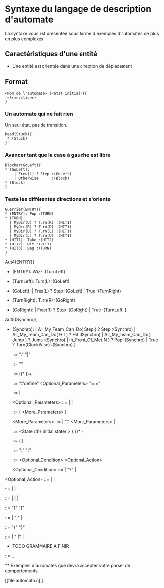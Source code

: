 # Syntaxe du langage de description d'automate

La syntaxe vous est présentée sous forme d'exemples d'automates de plus en plus complexes

## Caractéristiques d'une entité 

- Une entité est orientée dans une direction de déplacement 

## Format 
```ascii
<Nom de l'automate> (<état initial>){ 
 <transitions>
}
```

### Un automate qui ne fait rien
Un seul état, pas de transition.

```ascii
Dead(Stuck){
 * (Stuck)
}
```

### Avancer tant que la case à gauche est libre
```ascii
Blocker(GoLeft){
* (GoLeft):
    | Free(L) ? Step :(GoLeft)
    | Otherwise      :(Block)
* (Block)
}
```

### Teste les différentes directions et s'oriente

```ascii
Guerrier(ENTRY){
* (ENTRY): Pop :(TURN)
* (TURN):
  | MyDir(U) ? Turn(R) :(HIT1)
  | MyDir(R) ? Turn(D) :(HIT1)
  | MyDir(D) ? Turn(L) :(HIT1)
  | MyDir(L) ? Turn(U) :(HIT1)
* (HIT1): Take :(HIT2)
* (HIT2): Hit :(HIT3)
* (HIT3): Bag :(TURN)
}
```

Aut4(ENTRY){

* (ENTRY): Wizz :(TurnLeft)

* (TurnLeft): Turn(L) :(GoLeft)

* (GoLeft):
  | Free(L) ? Step :(GoLeft)
  | True           :(TurnRight)

* (TurnRight): Turn(R) :(GoRight)

* (GoRight):
  | Free(R) ? Step :(GoRight)
  | True           :(TurnLeft)
}


Aut5(Synchro){

* (Synchro):
  | All_My_Team_Can_Do( Step ) ? Step            :(Synchro)
  | All_My_Team_Can_Do( Hit  ) ? Hit             :(Synchro)
  | All_My_Team_Can_Do( Jump ) ? Jump            :(Synchro)
  | In_Front_Of_Me( N )        ? Pop             :(Synchro)
  | True                       ? Turn(ClockWise) :(Synchro)
}

  <SKIP> ::= "." "|"

  <Epsilon> ::= ""


  <Description> ::= (<Definition>)* (<Automaton>)+

  <Definition> ::= "#define" <Identifier> <Optional_Parameters> "=:=" <Body>

  <Body> ::= <Condition> | <Action>
      
  <Optional_Parameters> ::=
     | <Parameters>
     | <Epsilon>

  <Parameters> ::= ( <Identifier> <More_Parameters> )

  <More_Parameters> ::= 
      | "," <Identifier> <More_Parameters>
      | <Epsilon>

  <Automaton> ::=  <Identifier> <State /the initial state/ > { (<Transition>)* }

  <State> ::=  ( <Identifier> )

  <Transition> ::= <State>  ":"  <Behaviour>  ":" <State>

  <Behaviour> ::=  <Optional_Condition> <Optional_Action> 

  <Optional_Condition> ::= 
     | <Condition> "?" 
     | <Epsilon>                 
                    
 <Optional_Action> ::=
    | <Action> 
    | <Epsilon>

 <Condition> ::= 
    | <Atomic Condition>
    | <Complex Condition>

 <Action> ::= 
    | <Atomic Action>
    | <Sequence>
    | <Choice>

 <Sequence> ::=  "[" <Action> <More Actions> "]"

 <More Actions> ::= 
   | ";" <Action> <More Actions>
   | <Epsilon>
  
 <Choice> ::= "{" <Atomic Action> <More Choices> "}"

 <Mode Choices> ::= 
   | " |" <Atomic Action> <More Choices>
   | <Epsilon> 
  

* TODO GRAMMAIRE A FINIR

 <Atomic Action> ::= ...
    

** Exemples d'automates que devra accepter votre parser de comportements

   [[file:automata.c]]]

